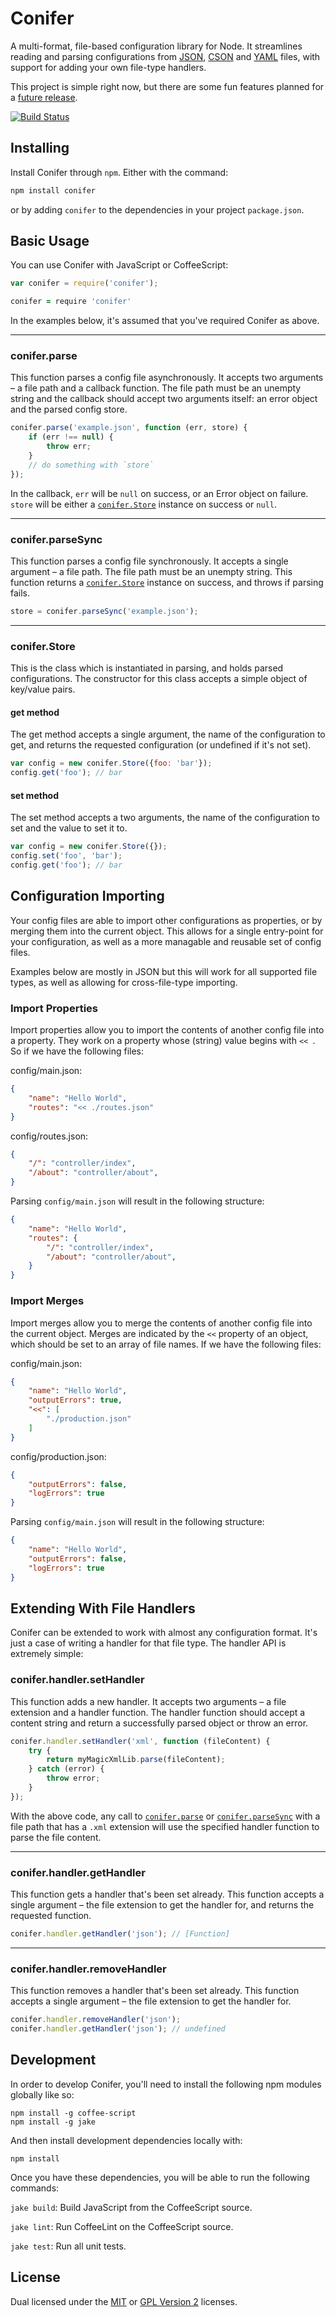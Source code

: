 
Conifer
=======

A multi-format, file-based configuration library for Node. It
streamlines reading and parsing configurations from
[JSON][json], [CSON][cson] and [YAML][yaml] files, with support
for adding your own file-type handlers.

This project is simple right now, but there are some fun
features planned for a [future release][roadmap].

[![Build Status][travis-status]][travis]


Installing
----------

Install Conifer through `npm`. Either with the command:

```sh
npm install conifer
```

or by adding `conifer` to the dependencies in your project
`package.json`.


Basic Usage
-----------

You can use Conifer with JavaScript or CoffeeScript:

```js
var conifer = require('conifer');
```

```coffeescript
conifer = require 'conifer'
```

In the examples below, it's assumed that you've required
Conifer as above.

---

### conifer.parse

This function parses a config file asynchronously. It accepts
two arguments – a file path and a callback function. The file
path must be an unempty string and the callback should accept
two arguments itself: an error object and the parsed config store.

```js
conifer.parse('example.json', function (err, store) {
    if (err !== null) {
        throw err;
    }
    // do something with `store`
});
```

In the callback, `err` will be `null` on success, or an Error
object on failure. `store` will be either a
[`conifer.Store`](#coniferstore) instance on success or `null`.

---

### conifer.parseSync

This function parses a config file synchronously. It accepts
a single argument – a file path. The file path must be an
unempty string. This function returns a
[`conifer.Store`](#coniferstore) instance on success, and
throws if parsing fails.

```js
store = conifer.parseSync('example.json');
```

---

### conifer.Store

This is the class which is instantiated in parsing, and holds
parsed configurations. The constructor for this class accepts a
simple object of key/value pairs.

#### get method

The get method accepts a single argument, the name of the
configuration to get, and returns the requested configuration
(or undefined if it's not set).

```js
var config = new conifer.Store({foo: 'bar'});
config.get('foo'); // bar
```

#### set method

The set method accepts a two arguments, the name of the
configuration to set and the value to set it to.

```js
var config = new conifer.Store({});
config.set('foo', 'bar');
config.get('foo'); // bar
```


Configuration Importing
-----------------------

Your config files are able to import other configurations as
properties, or by merging them into the current object. This
allows for a single entry-point for your configuration, as well
as a more managable and reusable set of config files.

Examples below are mostly in JSON but this will work for all
supported file types, as well as allowing for cross-file-type
importing.

### Import Properties

Import properties allow you to import the contents of another
config file into a property. They work on a property whose
(string) value begins with `<< `. So if we have the following
files:

config/main.json:
```json
{
    "name": "Hello World",
    "routes": "<< ./routes.json"
}
```

config/routes.json:
```json
{
    "/": "controller/index",
    "/about": "controller/about",
}
```

Parsing `config/main.json` will result in the following
structure:
```json
{
    "name": "Hello World",
    "routes": {
        "/": "controller/index",
        "/about": "controller/about",
    }
}
```

### Import Merges

Import merges allow you to merge the contents of another config
file into the current object. Merges are indicated by the `<<`
property of an object, which should be set to an array of file
names. If we have the following files:

config/main.json:
```json
{
    "name": "Hello World",
    "outputErrors": true,
    "<<": [
        "./production.json"
    ]
}
```

config/production.json:
```json
{
    "outputErrors": false,
    "logErrors": true
}
```

Parsing `config/main.json` will result in the following
structure:
```json
{
    "name": "Hello World",
    "outputErrors": false,
    "logErrors": true
}
```


Extending With File Handlers
----------------------------

Conifer can be extended to work with almost any configuration
format. It's just a case of writing a handler for that file
type. The handler API is extremely simple:

### conifer.handler.setHandler

This function adds a new handler. It accepts two arguments – a
file extension and a handler function. The handler function
should accept a content string and return a successfully parsed
object or throw an error.

```js
conifer.handler.setHandler('xml', function (fileContent) {
    try {
        return myMagicXmlLib.parse(fileContent);
    } catch (error) {
        throw error;
    }
});
```

With the above code, any call to
[`conifer.parse`](#coniferparse) or
[`conifer.parseSync`](#coniferparsesync) with a file path that
has a `.xml` extension will use the specified handler function
to parse the file content.

---

### conifer.handler.getHandler

This function gets a handler that's been set already. This
function accepts a single argument – the file extension to get
the handler for, and returns the requested function.

```js
conifer.handler.getHandler('json'); // [Function]
```

---

### conifer.handler.removeHandler

This function removes a handler that's been set already. This
function accepts a single argument – the file extension to get
the handler for.

```js
conifer.handler.removeHandler('json');
conifer.handler.getHandler('json'); // undefined
```


Development
-----------

In order to develop Conifer, you'll need to install the
following npm modules globally like so:

    npm install -g coffee-script
    npm install -g jake

And then install development dependencies locally with:

    npm install

Once you have these dependencies, you will be able to run the
following commands:

`jake build`: Build JavaScript from the CoffeeScript source.

`jake lint`: Run CoffeeLint on the CoffeeScript source.

`jake test`: Run all unit tests.


License
-------

Dual licensed under the [MIT][mit] or [GPL Version 2][gpl]
licenses.


[cson]: https://github.com/bevry/cson
[gpl]: http://opensource.org/licenses/gpl-2.0.php
[json]: http://www.json.org/
[mit]: http://opensource.org/licenses/mit-license.php
[roadmap]: https://github.com/rowanmanning/conifer/blob/master/ROADMAP.md
[travis]: https://secure.travis-ci.org/rowanmanning/conifer
[travis-status]: https://secure.travis-ci.org/rowanmanning/conifer.png?branch=master
[yaml]: http://www.yaml.org/
